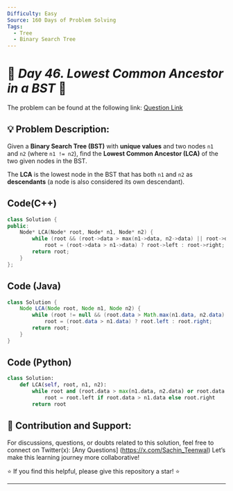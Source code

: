 ```yaml
---
Difficulty: Easy  
Source: 160 Days of Problem Solving  
Tags:
  - Tree
  - Binary Search Tree
---
```


# 🚀 _Day 46. Lowest Common Ancestor in a BST_ 🧠


The problem can be found at the following link: [Question Link](https://www.geeksforgeeks.org/batch/gfg-160-problems/track/tree-gfg-160/problem/lowest-common-ancestor-in-a-bst)  

## 💡 **Problem Description:**

Given a **Binary Search Tree (BST)** with **unique values** and two nodes `n1` and `n2` (where `n1 != n2`), find the **Lowest Common Ancestor (LCA)** of the two given nodes in the BST.  

The **LCA** is the lowest node in the BST that has both `n1` and `n2` as **descendants** (a node is also considered its own descendant).  


## Code(C++)
```cpp
class Solution {
public:
    Node* LCA(Node* root, Node* n1, Node* n2) {
        while (root && (root->data > max(n1->data, n2->data) || root->data < min(n1->data, n2->data)))
            root = (root->data > n1->data) ? root->left : root->right;
        return root;
    }
};
```

## Code (Java)

```java
class Solution {
    Node LCA(Node root, Node n1, Node n2) {
        while (root != null && (root.data > Math.max(n1.data, n2.data) || root.data < Math.min(n1.data, n2.data)))
            root = (root.data > n1.data) ? root.left : root.right;
        return root;
    }
}
```

## Code (Python)

```python
class Solution:
    def LCA(self, root, n1, n2):
        while root and (root.data > max(n1.data, n2.data) or root.data < min(n1.data, n2.data)):
            root = root.left if root.data > n1.data else root.right
        return root
```



## 🎯 **Contribution and Support:**

For discussions, questions, or doubts related to this solution, feel free to connect on Twitter(x): [Any Questions] (https://x.com/Sachin_Teenwal) Let’s make this learning journey more collaborative!

⭐ If you find this helpful, please give this repository a star! ⭐

---
